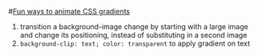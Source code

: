 #[Fun ways to animate CSS gradients](https://www.youtube.com/watch?v=f3mwKLXpOLk)
1. transition a background-image change by starting with a large image and change its positioning, instead of substituting in a second image
2. ```background-clip: text; color: transparent``` to apply gradient on text 
